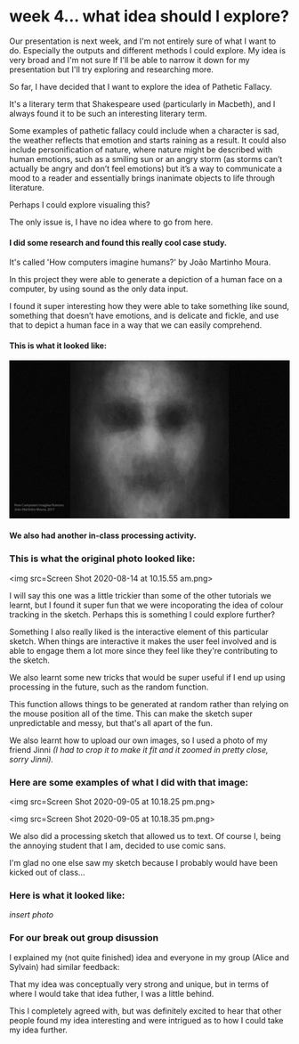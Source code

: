 # week 4... what idea should I explore?

Our presentation is next week, and I'm not entirely sure of what I want to do. Especially the outputs and different methods I could explore.
My idea is very broad and I'm not sure If I'll be able to narrow it down for my presentation but I'll try exploring and researching more. 

So far, I have decided that I want to explore the idea of Pathetic Fallacy.

It's a literary term that Shakespeare used (particularly in Macbeth), and I always found it to be such an interesting literary term. 

Some examples of pathetic fallacy could include when a character is sad, the weather reflects that emotion and starts raining as a result. It could also include personification of nature, where nature might be described with human emotions, such as a smiling sun or an angry storm (as storms can’t actually be angry and don’t feel emotions) but it’s a way to communicate a mood to a reader and essentially brings inanimate objects to life through literature.

Perhaps I could explore visualing this?

The only issue is, I have no idea where to go from here.

#### I did some research and found this really cool case study.

It's called 'How computers imagine humans?' by João Martinho Moura.

In this project they were able to generate a depiction of a human face on a computer, by using sound as the only data input. 

I found it super interesting how they were able to take something like sound, something that doesn’t have emotions, and is delicate and fickle, and use that to depict a human face in a way that we can easily comprehend. 

#### This is what it looked like:

<img src=unnamed.jpg>

#### We also had another in-class processing activity.

### This is what the original photo looked like:

<img src=Screen Shot 2020-08-14 at 10.15.55 am.png>

I will say this one was a little trickier than some of the other tutorials we learnt, but I found it super fun that we were incoporating the idea of colour tracking in the sketch. Perhaps this is something I could explore further?

Something I also really liked is the interactive element of this particular sketch. When things are interactive it makes the user feel involved and is able to engage them a lot more since they feel like they're contributing to the sketch. 

We also learnt some new tricks that would be super useful if I end up using processing in the future, such as the random function. 

This function allows things to be generated at random rather than relying on the mouse position all of the time. This can make the sketch super unpredictable and messy, but that's all apart of the fun. 

We also learnt how to upload our own images, so I used a photo of my friend Jinni *(I had to crop it to make it fit and it zoomed in pretty close, sorry Jinni).*

### Here are some examples of what I did with that image:

<img src=Screen Shot 2020-09-05 at 10.18.25 pm.png>

<img src=Screen Shot 2020-09-05 at 10.18.35 pm.png>

We also did a processing sketch that allowed us to text. Of course I, being the annoying student that I am, decided to use comic sans. 

I'm glad no one else saw my sketch because I probably would have been kicked out of class...

### Here is what it looked like:

*insert photo*

### For our break out group disussion

I explained my (not quite finished) idea and everyone in my group (Alice and Sylvain) had similar feedback:

That my idea was conceptually very strong and unique, but in terms of where I would take that idea futher, I was a little behind. 

This I completely agreed with, but was definitely excited to hear that other people found my idea interesting and were intrigued as to how I could take my idea further. 



